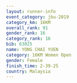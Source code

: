 ```yaml
---
layout: runner-info 
event_category: jbu-2019 
category_km: 16KM  
overall_rank: 91
gender_rank: 16
category_rank: 16
bib: 63025
name: YONG CHAI YUEN
category: 16KM Women Open
gender: Female
finish_time: 2-39-25
country: Malaysia
---
```

